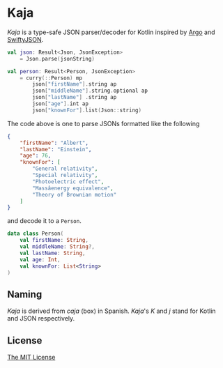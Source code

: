 # Kaja

_Kaja_ is a type-safe JSON parser/decoder for Kotlin inspired by [Argo](https://github.com/thoughtbot/Argo) and [SwiftyJSON](https://github.com/SwiftyJSON/SwiftyJSON).

```kotlin
val json: Result<Json, JsonException>
    = Json.parse(jsonString)

val person: Result<Person, JsonException>
    = curry(::Person) mp
        json["firstName"].string ap
        json["middleName"].string.optional ap
        json["lastName"] .string ap
        json["age"].int ap
        json["knownFor"].list(Json::string)
```

The code above is one to parse JSONs formatted like the following

```json
{
    "firstName": "Albert",
    "lastName": "Einstein",
    "age": 76,
    "knownFor": [
        "General relativity",
        "Special relativity",
        "Photoelectric effect",
        "Massâenergy equivalence",
        "Theory of Brownian motion"
    ]
}
```

and decode it to a `Person`.

```kotlin
data class Person(
    val firstName: String,
    val middleName: String?,
    val lastName: String,
    val age: Int,
    val knownFor: List<String>
)
```

## Naming

_Kaja_ is derived from _caja_ (box) in Spanish. _Kaja_'s _K_ and _j_ stand for Kotlin and JSON respectively.

## License

[The MIT License](LICENSE)
